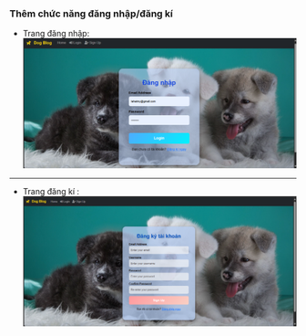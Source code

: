 
### Thêm chức năng đăng nhập/đăng kí
- Trang đăng nhập:
![Login](img2_login.png)
------------
- Trang đăng kí :
![Signup](img3_signup.png)

